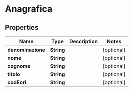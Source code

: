 

# Anagrafica


## Properties

| Name | Type | Description | Notes |
|------------ | ------------- | ------------- | -------------|
|**denominazione** | **String** |  |  [optional] |
|**nome** | **String** |  |  [optional] |
|**cognome** | **String** |  |  [optional] |
|**titolo** | **String** |  |  [optional] |
|**codEori** | **String** |  |  [optional] |



